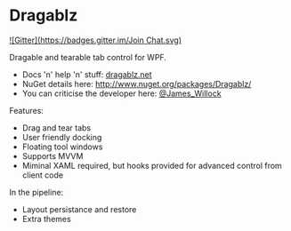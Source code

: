 Dragablz
========
[![Gitter](https://badges.gitter.im/Join Chat.svg)](https://gitter.im/ButchersBoy/Dragablz?utm_source=badge&utm_medium=badge&utm_campaign=pr-badge&utm_content=badge)

Dragable and tearable tab control for WPF.

- Docs 'n' help 'n' stuff: [dragablz.net](http://dragablz.net/)
- NuGet details here: http://www.nuget.org/packages/Dragablz/
- You can criticise the developer here: [@James_Willock](http://twitter.com/James_Willock)

Features:

- Drag and tear tabs
- User friendly docking
- Floating tool windows
- Supports MVVM
- Miminal XAML required, but hooks provided for advanced control from client code

In the pipeline:

- Layout persistance and restore
- Extra themes




